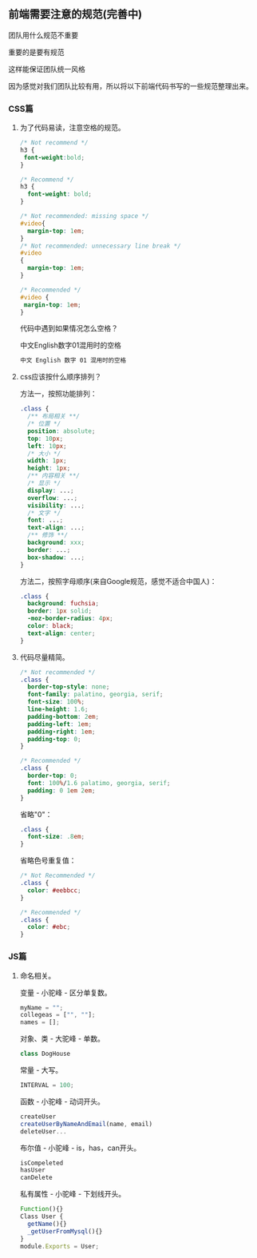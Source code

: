 

## 前端需要注意的规范(完善中)

团队用什么规范不重要

重要的是要有规范

这样能保证团队统一风格

因为感觉对我们团队比较有用，所以将以下前端代码书写的一些规范整理出来。

### CSS篇

1. 为了代码易读，注意空格的规范。

   ```css
   /* Not recommend */
   h3 {
    font-weight:bold;
   }
   ```

   ```css
   /* Recommend */
   h3 {
     font-weight: bold;
   }
   ```
   
   
   ```css
   /* Not recommended: missing space */
   #video{
     margin-top: 1em;
   }
   /* Not recommended: unnecessary line break */
   #video 
   {
     margin-top: 1em;
   }
   ```
   
   ```css
   /* Recommended */
   #video {
   	margin-top: 1em;
   }
   ```
   
   代码中遇到如果情况怎么空格？
   
   中文English数字01混用时的空格
   
   ```reStructuredText
   中文 English 数字 01 混用时的空格
   ```
   
2. css应该按什么顺序排列？

   方法一，按照功能排列：

   ```css
   .class {
     /** 布局相关 **/
     /* 位置 */
     position: absolute;
     top: 10px;
     left: 10px;
     /* 大小 */
     width: 1px;
     height: 1px;
     /** 内容相关 **/
     /* 显示 */
     display: ...;
     overflow: ...;
     visibility: ...;
     /* 文字 */
     font: ...;
     text-align: ...;
     /** 修饰 **/
     background: xxx;
     border: ...;
     box-shadow: ...;
   }
   ```

   方法二，按照字母顺序(来自Google规范，感觉不适合中国人)：

   ```css
   .class {
     background: fuchsia;
     border: 1px solid;
     -moz-border-radius: 4px;
     color: black;
     text-align: center;
   }
   ```

3. 代码尽量精简。

   ```css
   /* Not recommended */
   .class {
     border-top-style: none;
     font-family: palatino, georgia, serif;
     font-size: 100%;
     line-height: 1.6;
     padding-bottom: 2em;
     padding-left: 1em;
     padding-right: 1em;
     padding-top: 0;
   }
   ```

   ```css
   /* Recommended */
   .class {
     border-top: 0;
     font: 100%/1.6 palatimo, georgia, serif;
     padding: 0 1em 2em;
   }
   ```

   省略"0"：

   ```css
   .class {
     font-size: .8em;
   }
   ```

   省略色号重复值：

   ```css
   /* Not Recommended */
   .class {
     color: #eebbcc;
   }
   ```

   ```css
   /* Recommended */
   .class {
     color: #ebc;
   }
   ```



### JS篇

1. 命名相关。

   变量 - 小驼峰 - 区分单复数。

   ```js
   myName = "";
   collegeas = ["", ""];
   names = [];
   ```

   对象、类 - 大驼峰 - 单数。

   ```js
   class DogHouse
   ```

   常量 - 大写。

   ```js
   INTERVAL = 100;
   ```

   函数 - 小驼峰 - 动词开头。

   ```js
   createUser
   createUserByNameAndEmail(name, email)
   deleteUser...
   ```

   布尔值 - 小驼峰 - is，has，can开头。

   ```js
   isCompeleted
   hasUser
   canDelete
   ```

   私有属性 - 小驼峰 - 下划线开头。

   ```js
   Function(){}
   Class User {
     getName(){}
     _getUserFromMysql(){}
   }
   module.Exports = User;
   ```